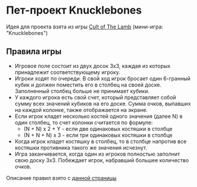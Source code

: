 # Пет-проект Knucklebones

Идея для проекта взята из игры [Cult of The Lamb](https://ru.wikipedia.org/wiki/Cult_of_the_Lamb) (мини-игра: "Knucklebones")

## Правила игры

- Игровое поле состоит из двух досок 3х3, каждая из которых принадлежит соответствующему игроку.
- Игроки ходят по очереди. В свой ход игрок бросает один 6-гранный кубик и должен поместить его в столбец на своей доске. Заполненный столбец больше не принимает кубики.
- У каждого игрока есть свой счет, который представляет собой сумму всех значений кубиков на его доске. Сумма очков, выпавших на каждой колонке, также отображается на экране.
- Если игрок кладет несколько костей одного значения (далее N) в один столбец, то счет колонки считается по формуле:<br />
  - (N + N) x 2 + Y - если две одинаковых костяшки в столбце<br />
  - (N + N + N) x 3 - если три одинаковых костяшки в столбце<br />
- Когда игрок кладет костяшку в столбец, то в столбце напротив все костяшки противника такого же значения исчезнут.
- Игра заканчивается, когда один из игроков полностью заполнит свою доску 3x3. Побеждает игрок, набравший большее количество очков.

Описание правил взято с [данной страницы](https://cult-of-the-lamb.fandom.com/ru/wiki/Игра_в_кости)
